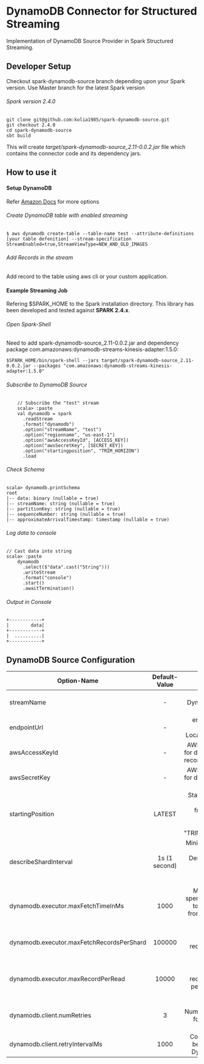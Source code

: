 # DynamoDB Connector for Structured Streaming 

Implementation of DynamoDB Source Provider in Spark Structured Streaming.
## Developer Setup
Checkout spark-dynamodb-source branch depending upon your Spark version. Use Master branch for the latest Spark version 

###### Spark version 2.4.0
	git clone git@github.com:kolia1985/spark-dynamodb-source.git
	git checkout 2.4.0
	cd spark-dynamodb-source
	sbt build

This will create *target/spark-dynamodb-source_2.11-0.0.2.jar* file which contains the connector code and its dependency jars.

## How to use it

#### Setup DynamoDB
Refer [Amazon Docs](https://docs.aws.amazon.com/cli/latest/reference/dynamodb/create-table.html) for more options

###### Create DynamoDB table with enabled streaming 

	$ aws dynamodb create-table --table-name test --attribute-definitions [your table defenition] --stream-specification StreamEnabled=true,StreamViewType=NEW_AND_OLD_IMAGES
    
###### Add Records in the stream

Add record to the table using aws cli or your custom application.

#### Example Streaming Job

Refering $SPARK_HOME to the Spark installation directory. This library has been developed and tested against **SPARK 2.4.x**. 

###### Open Spark-Shell

Need to add spark-dynamodb-source_2.11-0.0.2.jar and dependency package com.amazonaws:dynamodb-streams-kinesis-adapter:1.5.0:

	$SPARK_HOME/bin/spark-shell --jars target/spark-dynamodb-source_2.11-0.0.2.jar --packages "com.amazonaws:dynamodb-streams-kinesis-adapter:1.5.0"

###### Subscribe to DynamoDB Source
        // Subscribe the "test" stream
        scala> :paste
        val dynamodb = spark
          .readStream
          .format("dynamodb")
          .option("streamName", "test")
          .option("regionname", "us-east-1")
          .option("awsAccessKeyId", [ACCESS_KEY])
          .option("awsSecretKey", [SECRET_KEY])
          .option("startingposition", "TRIM_HORIZON")
          .load

###### Check Schema 
	scala> dynamodb.printSchema
	root
 	|-- data: binary (nullable = true)
 	|-- streamName: string (nullable = true)
 	|-- partitionKey: string (nullable = true)
 	|-- sequenceNumber: string (nullable = true)
 	|-- approximateArrivalTimestamp: timestamp (nullable = true)

###### Log data to console 
	// Cast data into string
	scala> :paste
        dynamodb
          .select($"data".cast("String")))
          .writeStream
          .format("console")
          .start()
          .awaitTermination()
        
###### Output in Console


	+------------+
	|        data|
	+------------+
	|  ..........|
	+------------+


## DynamoDB Source Configuration 

| Option-Name        | Default-Value           | Description  |
| ------------- |:-------------:| -----:|
| streamName     | - | Name of DynamoDB table to read from |
| endpointUrl     |   -   |   end-point URL for work with Local DynamoDB|
| awsAccessKeyId |    -     |    AWS Credentials for describe, read record operations|   
| awsSecretKey |      -  |    AWS Credentials for describe, read record |
| startingPosition |      LATEST |    Starting Position to fetch data from. Possible values are "LATEST" & "TRIM_HORIZON" |
| describeShardInterval |      1s (1 second) |  Minimum Interval between two DescribeStream API calls to consider resharding  |
| dynamodb.executor.maxFetchTimeInMs |     1000 |  Maximum time spent in executor to fetch record from DynamoDB per Shard |
| dynamodb.executor.maxFetchRecordsPerShard |     100000 |  Maximum Number of records to fetch per shard  |
| dynamodb.executor.maxRecordPerRead |     10000 |  Maximum Number of records to fetch per getRecords API call  |
| dynamodb.client.numRetries |     3 |  Maximum Number of retries for DynamoDB API requests  |
| dynamodb.client.retryIntervalMs |     1000 |  Cool-off period before retrying DynamoDB API  |
